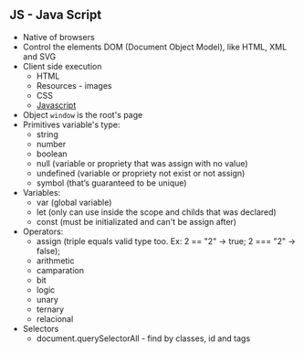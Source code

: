 ## JS - Java Script

- Native of browsers
- Control the elements DOM (Document Object Model), like HTML, XML and SVG
- Client side execution
    - HTML
    - Resources - images
    - CSS
    - [Javascript](https://developer.mozilla.org/en-US/docs/Web/JavaScript)
- Object `window` is the root's page
- Primitives variable's type:
    - string
    - number
    - boolean
    - null (variable or propriety that was assign with no value)
    - undefined (variable or propriety not exist or not assign)
    - symbol (that’s guaranteed to be unique)
- Variables:
    - var (global variable)
    - let (only can use inside the scope and childs that was declared)
    - const (must be initializated and can't be assign after)
- Operators:
    - assign (triple equals valid type too. Ex: 2 == "2" -> true; 2 === "2" -> false);
    - arithmetic
    - camparation
    - bit
    - logic
    - unary
    - ternary
    - relacional
- Selectors
    - document.querySelectorAll - find by classes, id and tags